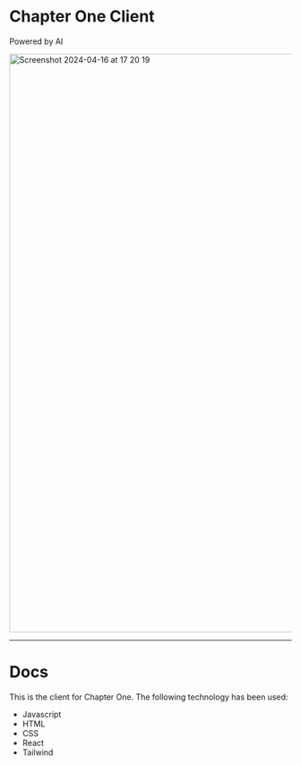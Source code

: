 # Chapter One Client

Powered by AI

<img width="1033" alt="Screenshot 2024-04-16 at 17 20 19" src="https://github.com/codeyarduk/chapter-one-client/assets/123392630/be5302a6-46b2-4f65-8462-802a1c5122ab">

___

# Docs

This is the client for Chapter One. The following technology has been used:

- Javascript
- HTML
- CSS
- React
- Tailwind
